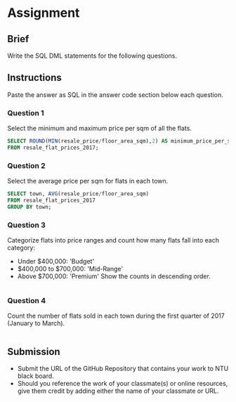 # Assignment

## Brief

Write the SQL DML statements for the following questions.

## Instructions

Paste the answer as SQL in the answer code section below each question.

### Question 1

Select the minimum and maximum price per sqm of all the flats.

```sql
SELECT ROUND(MIN(resale_price/floor_area_sqm),2) AS minimum_price_per_sqm, ROUND(MAX(resale_price/floor_area_sqm),2) AS maximum_price_per_sqm
FROM resale_flat_prices_2017;
```

### Question 2

Select the average price per sqm for flats in each town.

```sql
SELECT town, AVG(resale_price/floor_area_sqm)
FROM resale_flat_prices_2017
GROUP BY town;
```

### Question 3

Categorize flats into price ranges and count how many flats fall into each category:

- Under $400,000: 'Budget'
- $400,000 to $700,000: 'Mid-Range'
- Above $700,000: 'Premium'
  Show the counts in descending order.

```sql

```

### Question 4

Count the number of flats sold in each town during the first quarter of 2017 (January to March).

```sql

```

## Submission

- Submit the URL of the GitHub Repository that contains your work to NTU black board.
- Should you reference the work of your classmate(s) or online resources, give them credit by adding either the name of your classmate or URL.

